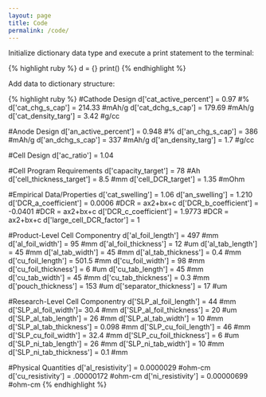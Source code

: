 ```yaml
---
layout: page
title: Code
permalink: /code/
---
```


Initialize dictionary data type and execute a print statement to the terminal:

{% highlight ruby %}
d = {}
print()
{% endhighlight %}

Add data to dictionary structure:

{% highlight ruby %}
#Cathode Design
d['cat_active_percent'] = 0.97 #%
d['cat_chg_s_cap'] = 214.33 #mAh/g
d['cat_dchg_s_cap'] = 179.69 #mAh/g
d['cat_density_targ'] = 3.42 #g/cc

#Anode Design
d['an_active_percent'] = 0.948 #%
d['an_chg_s_cap'] = 386 #mAh/g
d['an_dchg_s_cap'] = 337 #mAh/g
d['an_density_targ'] = 1.7 #g/cc

#Cell Design
d['ac_ratio'] = 1.04

#Cell Program Requirements
d['capacity_target'] = 78 #Ah
d['cell_thickness_target'] = 8.5 #mm
d['cell_DCR_target'] = 1.35 #mOhm

#Empirical Data/Properties
d['cat_swelling'] = 1.06
d['an_swelling'] = 1.210
d['DCR_a_coefficient'] = 0.0006 #DCR = ax2+bx+c
d['DCR_b_coefficient'] = -0.0401 #DCR = ax2+bx+c
d['DCR_c_coefficient'] = 1.9773 #DCR = ax2+bx+c
d['large_cell_DCR_factor'] = 1

#Product-Level Cell Componentry
d['al_foil_length'] = 497 #mm
d['al_foil_width'] = 95 #mm
d['al_foil_thickness'] = 12 #um
d['al_tab_length'] = 45 #mm
d['al_tab_width'] = 45 #mm
d['al_tab_thickness'] = 0.4 #mm
d['cu_foil_length'] = 501.5 #mm
d['cu_foil_width'] = 98 #mm
d['cu_foil_thickness'] = 6 #um
d['cu_tab_length'] = 45 #mm
d['cu_tab_width'] = 45 #mm
d['cu_tab_thickness'] = 0.3 #mm
d['pouch_thickness'] = 153 #um
d['separator_thickness'] = 17 #um

#Research-Level Cell Componentry
d['SLP_al_foil_length'] = 44 #mm
d['SLP_al_foil_width']= 30.4 #mm
d['SLP_al_foil_thickness'] = 20 #um
d['SLP_al_tab_length'] = 26 #mm
d['SLP_al_tab_width'] = 10 #mm
d['SLP_al_tab_thickness'] = 0.098 #mm
d['SLP_cu_foil_length'] = 46 #mm
d['SLP_cu_foil_width'] = 32.4 #mm
d['SLP_cu_foil_thickness'] = 6 #um
d['SLP_ni_tab_length'] = 26 #mm
d['SLP_ni_tab_width'] = 10 #mm
d['SLP_ni_tab_thickness'] = 0.1 #mm

#Physical Quantities
d['al_resistivity'] = 0.0000029 #ohm-cm
d['cu_resistivity'] = .00000172 #ohm-cm
d['ni_resistivity'] = 0.00000699 #ohm-cm
{% endhighlight %}
